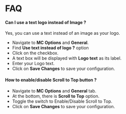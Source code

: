 # FAQ

#### Can I use a text logo instead of Image ?

Yes, you can use a text instead of an image as your logo.

* Navigate to **MC Options** and **General**.
* Find **Use text instead of logo ?** option
* Click on the checkbox.
* A text box will be displayed with **Logo text** as its label.
* Enter your Logo text.
* Click on **Save Changes** to save your configuration.

#### How to enable/disable Scroll to Top button ?

* Navigate to **MC Options** and **General** tab.
* At the bottom, there is **Scroll to Top** option.
* Toggle the switch to Enable/Disable Scroll to Top.
* Click on **Save Changes** to save your configuration.
